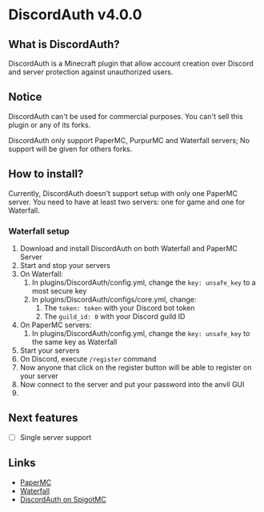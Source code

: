 # DiscordAuth v4.0.0
## What is DiscordAuth?
DiscordAuth is a Minecraft plugin that allow account creation over Discord and server protection against unauthorized users.

## Notice
DiscordAuth can't be used for commercial purposes. You can't sell this plugin or any of its forks.

DiscordAuth only support PaperMC, PurpurMC and Waterfall servers; No support will be given for others forks.

## How to install?
Currently, DiscordAuth doesn't support setup with only one PaperMC server. You need to have at least two servers: one for game and one for Waterfall.

### Waterfall setup
1. Download and install DiscordAuth on both Waterfall and PaperMC Server
2. Start and stop your servers
3. On Waterfall: 
   1. In plugins/DiscordAuth/config.yml, change the `key: unsafe_key` to a most secure key
   2. In plugins/DiscordAuth/configs/core.yml, change:
      1. The `token: token` with your Discord bot token
      2. The `guild_id: 0` with your Discord guild ID
4. On PaperMC servers:
   1. In plugins/DiscordAuth/config.yml, change the `key: unsafe_key` to the same key as Waterfall
5. Start your servers
6. On Discord, execute `/register` command
7. Now anyone that click on the register button will be able to register on your server
8. Now connect to the server and put your password into the anvil GUI
9. 
## Next features
- [ ] Single server support

## Links
- [PaperMC](https://papermc.io/software/paper)
- [Waterfall](https://papermc.io/software/waterfall)
- [DiscordAuth on SpigotMC](https://www.spigotmc.org/resources/discordauth.92286/)
